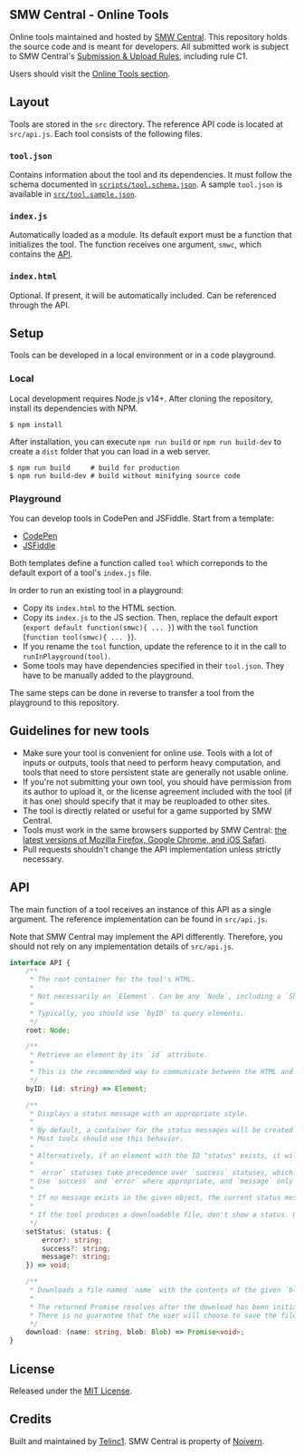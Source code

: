 ## SMW Central - Online Tools
Online tools maintained and hosted by [SMW Central](https://www.smwcentral.net/). This repository holds the source code and is meant for developers. All submitted work is subject to SMW Central's [Submission & Upload Rules](https://www.smwcentral.net/?p=cms&page=1417699-site-wide-general-behavior-rules-and-guidelines#section-c), including rule C1.

Users should visit the [Online Tools section](https://www.smwcentral.net/?p=onlinetools).

## Layout
Tools are stored in the `src` directory. The reference API code is located at `src/api.js`. Each tool consists of the following files.

### `tool.json`
Contains information about the tool and its dependencies. It must follow the schema documented in [`scripts/tool.schema.json`](https://github.com/SMWCentral/OnlineTools/blob/main/scripts/tool.schema.json). A sample `tool.json` is available in [`src/tool.sample.json`](https://github.com/SMWCentral/OnlineTools/blob/main/src/tool.sample.json).

### `index.js`
Automatically loaded as a module. Its default export must be a function that initializes the tool. The function receives one argument, `smwc`, which contains the [API](#API).

### `index.html`
Optional. If present, it will be automatically included. Can be referenced through the API.

## Setup
Tools can be developed in a local environment or in a code playground.

### Local
Local development requires Node.js v14+. After cloning the repository, install its dependencies with NPM.

```shell
$ npm install
```

After installation, you can execute `npm run build` or `npm run build-dev` to create a `dist` folder that you can load in a web server.

```shell
$ npm run build     # build for production
$ npm run build-dev # build without minifying source code
```

### Playground
You can develop tools in CodePen and JSFiddle. Start from a template:
- [CodePen](https://codepen.io/telinc1/pen/LYyGyye)
- [JSFiddle](https://jsfiddle.net/Telinc1/2hcuv7L8/)

Both templates define a function called `tool` which correponds to the default export of a tool's `index.js` file.

In order to run an existing tool in a playground:
- Copy its `index.html` to the HTML section.
- Copy its `index.js` to the JS section. Then, replace the default export (`export default function(smwc){ ... }`) with the `tool` function (`function tool(smwc){ ... }`).
- If you rename the `tool` function, update the reference to it in the call to `runInPlayground(tool)`.
- Some tools may have dependencies specified in their `tool.json`. They have to be manually added to the playground.

The same steps can be done in reverse to transfer a tool from the playground to this repository.

## Guidelines for new tools
- Make sure your tool is convenient for online use. Tools with a lot of inputs or outputs, tools that need to perform heavy computation, and tools that need to store persistent state are generally not usable online.
- If you're not submitting your own tool, you should have permission from its author to upload it, or the license agreement included with the tool (if it has one) should specify that it may be reuploaded to other sites.
- The tool is directly related or useful for a game supported by SMW Central.
- Tools must work in the same browsers supported by SMW Central: [the latest versions of Mozilla Firefox, Google Chrome, and iOS Safari](https://www.smwcentral.net/?p=viewthread&t=95897#browser-support).
- Pull requests shouldn't change the API implementation unless strictly necessary.

## API
The main function of a tool receives an instance of this API as a single argument. The reference implementation can be found in `src/api.js`.

Note that SMW Central may implement the API differently. Therefore, you should not rely on any implementation details of `src/api.js`.

```typescript
interface API {
    /**
     * The root container for the tool's HTML.
     *
     * Not necessarily an `Element`. Can be any `Node`, including a `ShadowRoot`.
     *
     * Typically, you should use `byID` to query elements.
     */
    root: Node;

    /**
     * Retrieve an element by its `id` attribute.
     *
     * This is the recommended way to communicate between the HTML and the JS of a tool.
     */
    byID: (id: string) => Element;

    /**
     * Displays a status message with an appropriate style.
     *
     * By default, a container for the status messages will be created in an implementation-defined place.
     * Most tools should use this behavior.
     *
     * Alternatively, if an element with the ID "status" exists, it will be used as the container.
     *
     * `error` statuses take precedence over `success` statuses, which take precedence over `message` statuses.
     * Use `success` and `error` where appropriate, and `message` only for generic messages.
     *
     * If no message exists in the given object, the current status message will be hidden.
     *
     * If the tool produces a downloadable file, don't show a status. Only download the file.
     */
    setStatus: (status: {
        error?: string;
        success?: string;
        message?: string;
    }) => void;

    /**
     * Downloads a file named `name` with the contents of the given `blob`.
     *
     * The returned Promise resolves after the download has been initiated.
     * There is no guarantee that the user will choose to save the file.
     */
    download: (name: string, blob: Blob) => Promise<void>;
}
```

## License
Released under the [MIT License](https://github.com/SMWCentral/OnlineTools/blob/main/LICENSE.md).

## Credits
Built and maintained by [Telinc1](https://github.com/telinc1). SMW Central is property of [Noivern](https://smwc.me/u/6651).
